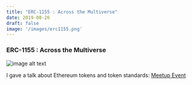 ```yaml
---
title: "ERC-1155 : Across the Multiverse"
date: 2019-08-26
draft: false
image: '/images/erc1155.png'
---
```


### ERC-1155 : Across the Multiverse

![image alt text](/images/erc1155.png)

I gave a talk about Ethereum tokens and token standards: [Meetup Event](https://www.meetup.com/rabbithole/events/263703276/)